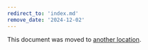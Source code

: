 ```yaml
---
redirect_to: 'index.md'
remove_date: '2024-12-02'
---
```


<!-- markdownlint-disable -->

This document was moved to [another location](index.md).

<!-- This redirect file can be deleted after <2024-12-02>. -->
<!-- Redirects that point to other docs in the same project expire in three months. -->
<!-- Redirects that point to docs in a different project or site (for example, link is not relative and starts with `https:`) expire in one year. -->
<!-- Before deletion, see: https://docs.gitlab.com/ee/development/documentation/redirects.html -->
